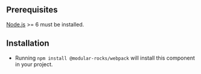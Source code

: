 ## Prerequisites

[Node.js](http://nodejs.org/) >= 6 must be installed.

## Installation

- Running `npm install @modular-rocks/webpack` will install this component in your project.

